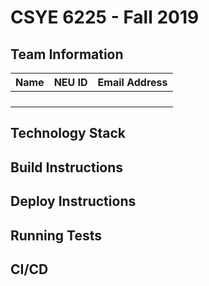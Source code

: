 # CSYE 6225 - Fall 2019

## Team Information

| Name | NEU ID | Email Address |
| --- | --- | --- |
| | | |
| | | |
| | | |
| | | |

## Technology Stack


## Build Instructions


## Deploy Instructions


## Running Tests


## CI/CD


